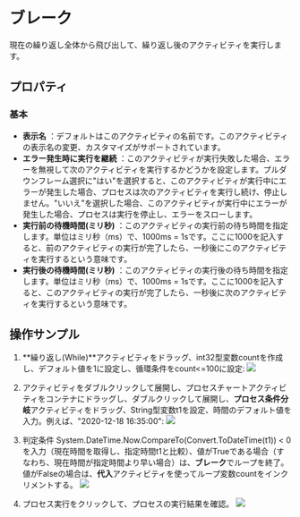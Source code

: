 # ブレーク

現在の繰り返し全体から飛び出して、繰り返し後のアクティビティを実行します。

## プロパティ
### 基本

- **表示名** ：デフォルトはこのアクティビティの名前です。このアクティビティの表示名の変更、カスタマイズがサポートされています。
- **エラー発生時に実行を継続** ：このアクティビティが実行失敗した場合、エラーを無視して次のアクティビティを実行するかどうかを設定します。プルダウンフレーム選択に"はい"を選択すると、このアクティビティが実行中にエラーが発生した場合、プロセスは次のアクティビティを実行し続け、停止しません。"いいえ"を選択した場合、このアクティビティが実行中にエラーが発生した場合、プロセスは実行を停止し、エラーをスローします。
- **実行前の待機時間(ミリ秒)** ：このアクティビティの実行前の待ち時間を指定します。単位はミリ秒（ms）で、1000ms = 1sです。ここに1000を記入すると、前のアクティビティの実行が完了したら、一秒後にこのアクティビティを実行するという意味です。
- **実行後の待機時間(ミリ秒)** ：このアクティビティの実行後の待ち時間を指定します。単位はミリ秒（ms）で、1000ms = 1sです。ここに1000を記入すると、このアクティビティの実行が完了したら、一秒後に次のアクティビティを実行するという意味です。

## 操作サンプル
1. **繰り返し(While)**アクティビティをドラッグ、int32型変数countを作成し、デフォルト値を1に設定し、循環条件をcount<=100に設定:
![](https://docimages.blob.core.chinacloudapi.cn/images/Activities/While-1.png)

2. アクティビティをダブルクリックして展開し、プロセスチャートアクティビティをコンテナにドラッグし、ダブルクリックして展開し、**プロセス条件分岐**アクティビティをドラッグ、String型変数t1を設定、時間のデフォルト値を入力。例えば、"2020-12-18 16:35:00":
![](https://docimages.blob.core.chinacloudapi.cn/images/Activities/break-0.png)

3. 判定条件 System.DateTime.Now.CompareTo(Convert.ToDateTime(t1)) < 0 を入力（現在時間を取得し、指定時間t1と比較）、値がTrueである場合（すなわち、現在時間が指定時間より早い場合）は、**ブレーク**でループを終了。値がFalseの場合は、**代入**アクティビティを使ってループ変数countをインクリメントする。
![](https://docimages.blob.core.chinacloudapi.cn/images/Activities/break-2.png)

4. プロセス実行をクリックして、プロセスの実行結果を確認。
![](https://docimages.blob.core.chinacloudapi.cn/images/Activities/break-1.png)
